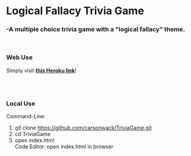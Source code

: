 # Logical Fallacy Trivia Game
### -A multiple choice trivia game with a "logical fallacy" theme.

<br/>

### Web Use

Simply visit **[this Heroku link](https://recipe-to-grocery-list.herokuapp.com)**!

<br/><br/>

### Local Use
Command-Line:
1. git clone https://github.com/carsonwack/TriviaGame.git
2. cd TriviaGame
3. open index.html </br>
Code Editor:
open index.html in browser
